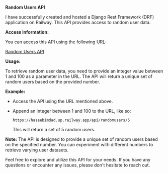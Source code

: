 **Random Users API**

I have successfully created and hosted a Django Rest Framework (DRF) application on Railway. This API provides access to random user data.

**Access Information:**

You can access this API using the following URL:

[Random Users API](https://haseebimdad.up.railway.app/api/randomusers/1)

**Usage:**

To retrieve random user data, you need to provide an integer value between 1 and 100 as a parameter in the URL. The API will return a unique set of random users based on the provided number.

**Example:**

- Access the API using the URL mentioned above.

- Append an integer between 1 and 100 to the URL, like so:

   ```
   https://haseebimdad.up.railway.app/api/randomusers/5
   ```

   This will return a set of 5 random users.

**Note:** The API is designed to provide a unique set of random users based on the specified number. You can experiment with different numbers to retrieve varying user datasets.

Feel free to explore and utilize this API for your needs. If you have any questions or encounter any issues, please don't hesitate to reach out.
